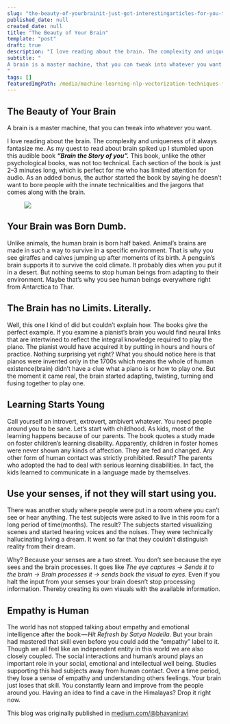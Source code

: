 ```yaml
---
slug: "the-beauty-of-yourbrainit-just-got-interestingarticles-for-you-toread"
published_date: null
created_date: null
title: "The Beauty of Your Brain"
template: "post"
draft: true
description: "I love reading about the brain. The complexity and uniqueness of it always fantasize me. As my quest to read about brain spiked up I stumbled upon this audible book “Brain the Story of you”. This…"
subtitle: "
A brain is a master machine, that you can tweak into whatever you want.
"
tags: []
featuredImgPath: /media/machine-learning-nlp-vectorization-techniques-featured.png
---
```

## The Beauty of Your Brain

A brain is a master machine, that you can tweak into whatever you want.

I love reading about the brain. The complexity and uniqueness of it always fantasize me. As my quest to read about brain spiked up I stumbled upon this audible book **_“Brain the Story of you”._** This book, unlike the other psychological books, was not too technical. Each section of the book is just 2–3 minutes long, which is perfect for me who has limited attention for audio. As an added bonus, the author started the book by saying he doesn’t want to bore people with the innate technicalities and the jargons that comes along with the brain.

<figure>

![](/media/the-beauty-of-yourbrainit-just-got-interestingarticles-for-you-toread-0.jpg)

</figure>

## Your Brain was Born Dumb.

Unlike animals, the human brain is born half baked. Animal’s brains are made in such a way to survive in a specific environment. That is why you see giraffes and calves jumping up after moments of its birth. A penguin’s brain supports it to survive the cold climate. It probably dies when you put it in a desert. But nothing seems to stop human beings from adapting to their environment. Maybe that’s why you see human beings everywhere right from Antarctica to Thar.

## The Brain has no Limits. Literally.

Well, this one I kind of did but couldn’t explain how. The books give the perfect example. If you examine a pianist’s brain you would find neural links that are intertwined to reflect the integral knowledge required to play the piano. The pianist would have acquired it by putting in hours and hours of practice. Nothing surprising yet right? What you should notice here is that pianos were invented only in the 1700s which means the whole of human existence(brain) didn’t have a clue what a piano is or how to play one. But the moment it came real, the brain started adapting, twisting, turning and fusing together to play one.

## Learning Starts Young

Call yourself an introvert, extrovert, ambivert whatever. You need people around you to be sane. Let’s start with childhood. As kids, most of the learning happens because of our parents. The book quotes a study made on foster children’s learning disability. Apparently, children in foster homes were never shown any kinds of affection. They are fed and changed. Any other form of human contact was strictly prohibited. Result? The parents who adopted the had to deal with serious learning disabilities. In fact, the kids learned to communicate in a language made by themselves.

## Use your senses, if not they will start using you.

There was another study where people were put in a room where you can’t see or hear anything. The test subjects were asked to live in this room for a long period of time(months). The result? The subjects started visualizing scenes and started hearing voices and the noises. They were technically hallucinating living a dream. It went so far that they couldn’t distinguish reality from their dream.

Why? Because your senses are a two street. You don’t see because the eye sees and the brain processes. It goes like _The eye captures → Sends it to the brain → Brain processes it → sends back the visual to eyes._ Even if you halt the input from your senses your brain doesn’t stop processing information. Thereby creating its own visuals with the available information.

## Empathy is Human

The world has not stopped talking about empathy and emotional intelligence after the book — _Hit Refresh by Satya Nadella._ But your brain had mastered that skill even before you could add the “empathy” label to it. Though we all feel like an independent entity in this world we are also closely coupled. The social interactions and human’s around plays an important role in your social, emotional and intellectual well being. Studies supporting this had subjects away from human contact. Over a time period, they lose a sense of empathy and understanding others feelings. Your brain just loses that skill. You constantly learn and improve from the people around you. Having an idea to find a cave in the Himalayas? Drop it right now.

This blog was originally published in [medium.com/@bhavaniravi](https://medium.com/@bhavaniravi)
